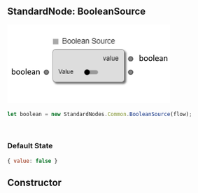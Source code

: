 ## StandardNode: BooleanSource

<img class="zoomable" alt="BooleanSource standard node" src="/images/standard-nodes/common/boolean-source.png" />

<Hierarchy :extend="{name: 'Node', link: '../../api/classes/node.html'}" />
<br/>

```js
let boolean = new StandardNodes.Common.BooleanSource(flow);
```

<br/>

### Default State

```js
{ value: false }
```

## Constructor

<Method type="method">
  <template v-slot:signature>
    new BooleanSource(<strong>flow: </strong><em><Ref to="../../api/classes/flow">Flow</Ref></em>,
    <strong>options?: </strong><em><Ref to="../../api/interfaces/node-creator-options">NodeCreatorOptions</Ref></em>):
    <em><Ref to="#standardnode-booleansource">BooleanSource</Ref></em>
  </template>
  <template v-slot:params>
    <Param name="flow">
      <em><Ref to="../../api/classes/flow">Flow</Ref></em>
    </Param>
    <Param name="options?">
      <em><Ref to="../../api/interfaces/node-creator-options">NodeCreatorOptions</Ref></em>
      <template v-slot:default-value>
        <em>{}</em>
      </template>
    </Param>
  </template>
</Method>

<script setup>
import Method from "../../../../../components/api/Method.vue";
import Param from "../../../../../components/api/Param.vue";
import Ref from "../../../../../components/api/Ref.vue";
import Hierarchy from "../../../../../components/api/Hierarchy.vue";
</script>
